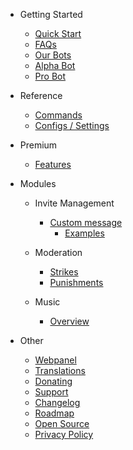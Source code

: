 - Getting Started

  - [Quick Start](/nl/getting-started/quick-start.md)
  - [FAQs](/nl/getting-started/faq.md)
  - [Our Bots](/nl/getting-started/our-bots.md)
  - [Alpha Bot](/nl/getting-started/alpha.md)
  - [Pro Bot](/nl/getting-started/pro.md)

- Reference

  - [Commands](/nl/reference/commands.md)
  - [Configs / Settings](/nl/reference/settings.md)

- Premium

  - [Features](/nl/premium/features.md)

- Modules

  - Invite Management

    - [Custom message](/nl/modules/invites/custom-messages.md)
      - [Examples](/nl/modules/invites/examples.md)

  - Moderation

    - [Strikes](/nl/modules/moderation/strikes.md)
    - [Punishments](/nl/modules/moderation/punishments.md)

  - Music

    - [Overview](/nl/modules/music/overview.md)

- Other

  - [Webpanel](/nl/other/webpanel.md)
  - [Translations](/nl/other/translations.md)
  - [Donating](/nl/other/donating.md)
  - [Support](/nl/other/support.md)
  - [Changelog](/nl/other/changelog.md)
  - [Roadmap](/nl/other/roadmap.md)
  - [Open Source](/nl/other/open-source.md)
  - [Privacy Policy](/nl/other/privacypolicy.md)
